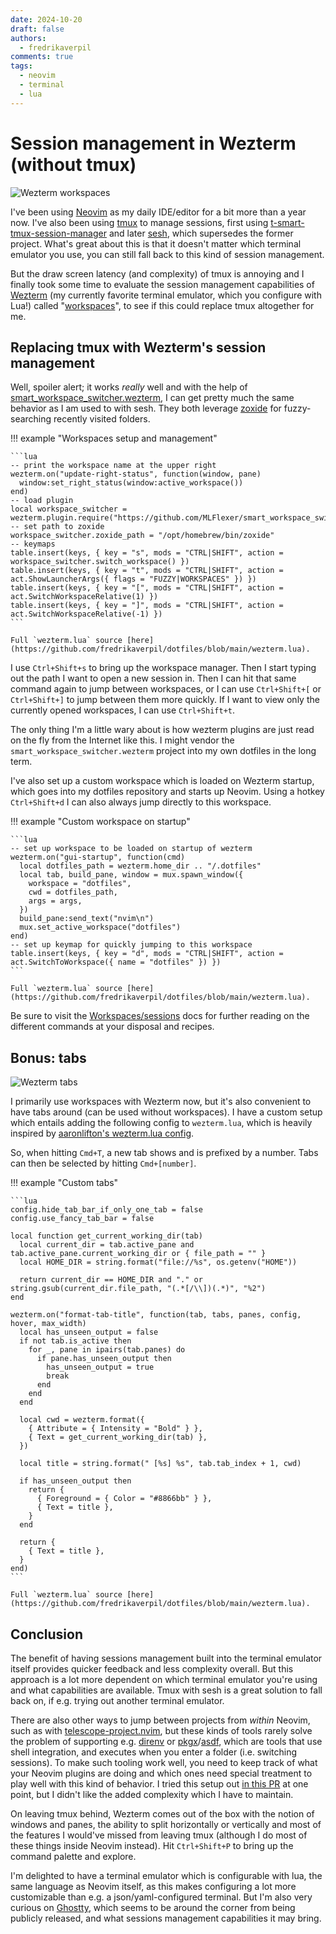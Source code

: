 ```yaml
---
date: 2024-10-20
draft: false
authors:
  - fredrikaverpil
comments: true
tags:
  - neovim
  - terminal
  - lua
---
```


# Session management in Wezterm (without tmux)

![Wezterm workspaces](/static/wezterm/wezterm_workspaces.png)

I've been using [Neovim](https://github.com/neovim/neovim) as my daily
IDE/editor for a bit more than a year now. I've also been using
[tmux](https://github.com/tmux/tmux) to manage sessions, first using
[t-smart-tmux-session-manager](https://github.com/joshmedeski/t-smart-tmux-session-manager)
and later [sesh](https://github.com/joshmedeski/sesh), which supersedes the
former project. What's great about this is that it doesn't matter which terminal
emulator you use, you can still fall back to this kind of session management.

But the draw screen latency (and complexity) of tmux is annoying and I finally
took some time to evaluate the session management capabilities of
[Wezterm](https://github.com/wez/wezterm) (my currently favorite terminal
emulator, which you configure with Lua!) called
"[workspaces](https://wezfurlong.org/wezterm/recipes/workspaces.html)", to see
if this could replace tmux altogether for me.

<!-- more -->

## Replacing tmux with Wezterm's session management

Well, spoiler alert; it works _really_ well and with the help of
[smart_workspace_switcher.wezterm](https://github.com/MLFlexer/smart_workspace_switcher.wezterm),
I can get pretty much the same behavior as I am used to with sesh. They both
leverage [zoxide](https://github.com/ajeetdsouza/zoxide) for fuzzy-searching
recently visited folders.

!!! example "Workspaces setup and management"

    ```lua
    -- print the workspace name at the upper right
    wezterm.on("update-right-status", function(window, pane)
      window:set_right_status(window:active_workspace())
    end)
    -- load plugin
    local workspace_switcher = wezterm.plugin.require("https://github.com/MLFlexer/smart_workspace_switcher.wezterm")
    -- set path to zoxide
    workspace_switcher.zoxide_path = "/opt/homebrew/bin/zoxide"
    -- keymaps
    table.insert(keys, { key = "s", mods = "CTRL|SHIFT", action = workspace_switcher.switch_workspace() })
    table.insert(keys, { key = "t", mods = "CTRL|SHIFT", action = act.ShowLauncherArgs({ flags = "FUZZY|WORKSPACES" }) })
    table.insert(keys, { key = "[", mods = "CTRL|SHIFT", action = act.SwitchWorkspaceRelative(1) })
    table.insert(keys, { key = "]", mods = "CTRL|SHIFT", action = act.SwitchWorkspaceRelative(-1) })
    ```

    Full `wezterm.lua` source [here](https://github.com/fredrikaverpil/dotfiles/blob/main/wezterm.lua).

I use `Ctrl+Shift+s` to bring up the workspace manager. Then I start typing out
the path I want to open a new session in. Then I can hit that same command again
to jump between workspaces, or I can use `Ctrl+Shift+[` or `Ctrl+Shift+]` to
jump between them more quickly. If I want to view only the currently opened
workspaces, I can use `Ctrl+Shift+t`.

The only thing I'm a little wary about is how wezterm plugins are just read on
the fly from the Internet like this. I might vendor the
`smart_workspace_switcher.wezterm` project into my own dotfiles in the long
term.

I've also set up a custom workspace which is loaded on Wezterm startup, which
goes into my dotfiles repository and starts up Neovim. Using a hotkey
`Ctrl+Shift+d` I can also always jump directly to this workspace.

!!! example "Custom workspace on startup"

    ```lua
    -- set up workspace to be loaded on startup of wezterm
    wezterm.on("gui-startup", function(cmd)
      local dotfiles_path = wezterm.home_dir .. "/.dotfiles"
      local tab, build_pane, window = mux.spawn_window({
        workspace = "dotfiles",
        cwd = dotfiles_path,
        args = args,
      })
      build_pane:send_text("nvim\n")
      mux.set_active_workspace("dotfiles")
    end)
    -- set up keymap for quickly jumping to this workspace
    table.insert(keys, { key = "d", mods = "CTRL|SHIFT", action = act.SwitchToWorkspace({ name = "dotfiles" }) })
    ```

    Full `wezterm.lua` source [here](https://github.com/fredrikaverpil/dotfiles/blob/main/wezterm.lua).

Be sure to visit the
[Workspaces/sessions](https://wezfurlong.org/wezterm/recipes/workspaces.html)
docs for further reading on the different commands at your disposal and recipes.

## Bonus: tabs

![Wezterm tabs](/static/wezterm/wezterm_tabs.png)

I primarily use workspaces with Wezterm now, but it's also convenient to have
tabs around (can be used without workspaces). I have a custom setup which
entails adding the following config to `wezterm.lua`, which is heavily inspired
by
[aaronlifton's wezterm.lua config](https://github.com/aaronlifton/.config/blob/main/.config/wezterm/wezterm.lua).

So, when hitting `Cmd+T`, a new tab shows and is prefixed by a number. Tabs can
then be selected by hitting `Cmd+[number]`.

!!! example "Custom tabs"

    ```lua
    config.hide_tab_bar_if_only_one_tab = false
    config.use_fancy_tab_bar = false

    local function get_current_working_dir(tab)
      local current_dir = tab.active_pane and tab.active_pane.current_working_dir or { file_path = "" }
      local HOME_DIR = string.format("file://%s", os.getenv("HOME"))

      return current_dir == HOME_DIR and "." or string.gsub(current_dir.file_path, "(.*[/\\])(.*)", "%2")
    end

    wezterm.on("format-tab-title", function(tab, tabs, panes, config, hover, max_width)
      local has_unseen_output = false
      if not tab.is_active then
        for _, pane in ipairs(tab.panes) do
          if pane.has_unseen_output then
            has_unseen_output = true
            break
          end
        end
      end

      local cwd = wezterm.format({
        { Attribute = { Intensity = "Bold" } },
        { Text = get_current_working_dir(tab) },
      })

      local title = string.format(" [%s] %s", tab.tab_index + 1, cwd)

      if has_unseen_output then
        return {
          { Foreground = { Color = "#8866bb" } },
          { Text = title },
        }
      end

      return {
        { Text = title },
      }
    end)
    ```

    Full `wezterm.lua` source [here](https://github.com/fredrikaverpil/dotfiles/blob/main/wezterm.lua).

## Conclusion

The benefit of having sessions management built into the terminal emulator
itself provides quicker feedback and less complexity overall. But this approach
is a lot more dependent on which terminal emulator you're using and what
capabilities are available. Tmux with sesh is a great solution to fall back on,
if e.g. trying out another terminal emulator.

There are also other ways to jump between projects from _within_ Neovim, such as
with
[telescope-project.nvim](https://github.com/nvim-telescope/telescope-project.nvim),
but these kinds of tools rarely solve the problem of supporting e.g.
[direnv](https://direnv.net/) or
[pkgx](https://pkgx.sh/)/[asdf](https://asdf-vm.com/), which are tools that use
shell integration, and executes when you enter a folder (i.e. switching
sessions). To make such tooling work well, you need to keep track of what your
Neovim plugins are doing and which ones need special treatment to play well with
this kind of behavior. I tried this setup out
[in this PR](https://github.com/fredrikaverpil/dotfiles/pull/160) at one point,
but I didn't like the added complexity which I have to maintain.

On leaving tmux behind, Wezterm comes out of the box with the notion of windows
and panes, the ability to split horizontally or vertically and most of the
features I would've missed from leaving tmux (although I do most of these things
inside Neovim instead). Hit `Ctrl+Shift+P` to bring up the command palette and
explore.

I'm delighted to have a terminal emulator which is configurable with lua, the
same language as Neovim itself, as this makes configuring a lot more
customizable than e.g. a json/yaml-configured terminal. But I'm also very
curious on [Ghostty](https://mitchellh.com/ghostty), which seems to be around
the corner from being publicly released, and what sessions management
capabilities it may bring.
